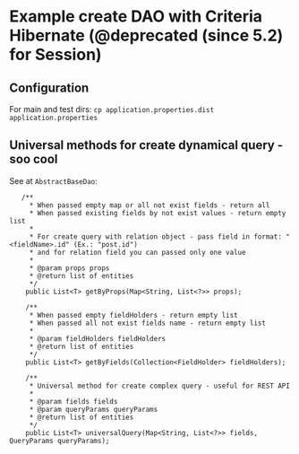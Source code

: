 # Example create DAO with Criteria Hibernate (@deprecated (since 5.2) for Session)

## Configuration

For main and test dirs:
`cp application.properties.dist application.properties`

## Universal methods for create dynamical query - soo cool

See at `AbstractBaseDao`:
```
   /**
     * When passed empty map or all not exist fields - return all
     * When passed existing fields by not exist values - return empty list
     *
     * For create query with relation object - pass field in format: "<fieldName>.id" (Ex.: "post.id")
     * and for relation field you can passed only one value
     *
     * @param props props
     * @return list of entities
     */
    public List<T> getByProps(Map<String, List<?>> props);

    /**
     * When passed empty fieldHolders - return empty list
     * When passed all not exist fields name - return empty list
     *
     * @param fieldHolders fieldHolders
     * @return list of entities
     */
    public List<T> getByFields(Collection<FieldHolder> fieldHolders);
    
    /**
     * Universal method for create complex query - useful for REST API
     *
     * @param fields fields
     * @param queryParams queryParams
     * @return list of entities
     */
    public List<T> universalQuery(Map<String, List<?>> fields, QueryParams queryParams);
```
